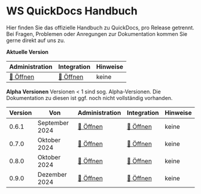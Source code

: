 # WS QuickDocs Handbuch

Hier finden Sie das offizielle Handbuch zu QuickDocs, pro Release getrennt.
Bei Fragen, Problemen oder Anregungen zur Dokumentation kommen Sie gerne direkt auf uns zu.

**Aktuelle Version**

| Administration                      | Integration                               | Hinweise |
| ----------------------------------- | ----------------------------------------- |----------|
| [📗 Öffnen](./latest/admin/_toc.md) | [📘 Öffnen](./latest/integration/_toc.md) | keine    |

**Alpha Versionen**
Versionen &lt; 1 sind sog. Alpha-Versionen. Die Dokumentation zu diesen ist ggf. noch nicht vollständig vorhanden.

| Version | Von            | Administration                       | Integration                                | Hinweise |
|---------|----------------|--------------------------------------|--------------------------------------------|----------|
| 0.6.1   | September 2024 | [📗 Öffnen](./0.6.1.0/admin/_toc.md) | [📘 Öffnen](./0.6.1.0/integration/_toc.md) | keine    |
| 0.7.0   | Oktober 2024   | [📗 Öffnen](./0.7.0.0/admin/_toc.md) | [📘 Öffnen](./0.7.0.0/integration/_toc.md) | keine    |
| 0.8.0   | Oktober 2024   | [📗 Öffnen](./0.8.0/admin/_toc.md)   | [📘 Öffnen](./0.8.0/integration/_toc.md)   | keine    |
| 0.9.0   | Dezember 2024  | [📗 Öffnen](./0.9.0/admin/_toc.md)   | [📘 Öffnen](./0.9.0/integration/_toc.md)   | keine    |
